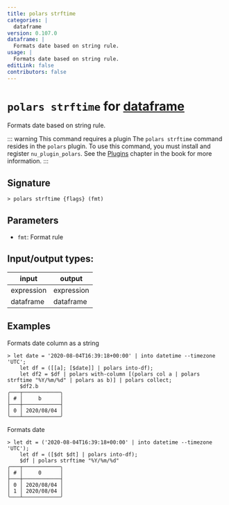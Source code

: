 ```yaml
---
title: polars strftime
categories: |
  dataframe
version: 0.107.0
dataframe: |
  Formats date based on string rule.
usage: |
  Formats date based on string rule.
editLink: false
contributors: false
---
```

<!-- This file is automatically generated. Please edit the command in https://github.com/nushell/nushell instead. -->

# `polars strftime` for [dataframe](/commands/categories/dataframe.md)

<div class='command-title'>Formats date based on string rule.</div>

::: warning This command requires a plugin
The `polars strftime` command resides in the `polars` plugin.
To use this command, you must install and register `nu_plugin_polars`.
See the [Plugins](/book/plugins.html) chapter in the book for more information.
:::


## Signature

```> polars strftime {flags} (fmt)```

## Parameters

 -  `fmt`: Format rule


## Input/output types:

| input      | output     |
| ---------- | ---------- |
| expression | expression |
| dataframe  | dataframe  |
## Examples

Formats date column as a string
```nu
> let date = '2020-08-04T16:39:18+00:00' | into datetime --timezone 'UTC';
    let df = ([[a]; [$date]] | polars into-df);
    let df2 = $df | polars with-column [(polars col a | polars strftime "%Y/%m/%d" | polars as b)] | polars collect;
    $df2.b
╭───┬────────────╮
│ # │     b      │
├───┼────────────┤
│ 0 │ 2020/08/04 │
╰───┴────────────╯

```

Formats date
```nu
> let dt = ('2020-08-04T16:39:18+00:00' | into datetime --timezone 'UTC');
    let df = ([$dt $dt] | polars into-df);
    $df | polars strftime "%Y/%m/%d"
╭───┬────────────╮
│ # │     0      │
├───┼────────────┤
│ 0 │ 2020/08/04 │
│ 1 │ 2020/08/04 │
╰───┴────────────╯

```
